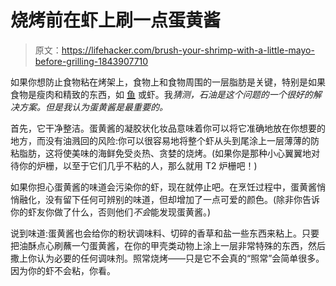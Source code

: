 # 烧烤前在虾上刷一点蛋黄酱

> 原文：<https://lifehacker.com/brush-your-shrimp-with-a-little-mayo-before-grilling-1843907710>

如果你想防止食物粘在烤架上，食物上和食物周围的一层脂肪是关键，特别是如果食物是瘦肉和精致的东西，如 [鱼](https://lifehacker.com/the-secret-to-perfectly-grilled-fish-mayonnaise-1709142603) 或虾。我*猜测，石油是这个问题的一个很好的解决方案。但是我认为蛋黄酱是最重要的。*



首先，它干净整洁。蛋黄酱的凝胶状化妆品意味着你可以将它准确地放在你想要的地方，而没有油溅回的风险:你可以很容易地将整个虾从头到尾涂上一层薄薄的防粘脂肪，这将使美味的海鲜免受炎热、贪婪的烧烤。(如果你是那种小心翼翼地对待你的炉栅，以至于它们几乎不粘的人，那么就用 T2 炉栅吧！)

如果你担心蛋黄酱的味道会污染你的虾，现在就停止吧。在烹饪过程中，蛋黄酱悄悄融化，没有留下任何可辨别的味道，但却增加了一点可爱的颜色。(除非你告诉你的虾友你做了什么，否则他们*不会*能发现蛋黄酱。)

说到味道:蛋黄酱也会给你的粉状调味料、切碎的香草和盐一些东西来粘上。只要把油酥点心刷蘸一勺蛋黄酱，在你的甲壳类动物上涂上一层非常特殊的东西，然后撒上你认为必要的任何调味剂。照常烧烤——只是它不会真的“照常”会简单很多。因为你的虾不会粘，你看。